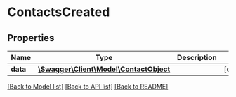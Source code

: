 # ContactsCreated

## Properties
Name | Type | Description | Notes
------------ | ------------- | ------------- | -------------
**data** | [**\Swagger\Client\Model\ContactObject**](ContactObject.md) |  | [optional] 

[[Back to Model list]](../../README.md#documentation-for-models) [[Back to API list]](../../README.md#documentation-for-api-endpoints) [[Back to README]](../../README.md)

